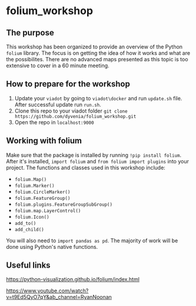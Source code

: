 # folium_workshop

## The purpose

This workshop has been organized to provide an overview of the Python ```folium``` library. The focus is on getting the idea of how it works and what are the possibilites. There are no advanced maps presented as this topic is too extensive to cover in a 60 minute meeting.

## How to prepare for the workshop
1. Update your ```viadot``` by going to ```viadot\docker``` and run ```update.sh``` file. After successful update run ```run.sh```.
2. Clone this repo to your viadot folder ```git clone https://github.com/dyvenia/folium_workshop.git```
3. Open the repo in ```localhost:9000```

## Working with folium

Make sure that the package is installed by running ```!pip install folium```. After it's installed, ```import folium``` and ```from folium import plugins``` into your project. The functions and classes used in this workshop include:
- ```folium.Map()```
- ```folium.Marker()```
- ```folium.CircleMarker()```
- ```folium.FeatureGroup()```
- ```folium.plugins.FeatureGroupSubGroup()```
- ```folium.map.LayerControl()```
- ```folium.Icon()```
- ```add_to()```
- ```add_child()```

You will also need to ```import pandas as pd```. The majority of work will be done using Python's native functions.

## Useful links
https://python-visualization.github.io/folium/index.html

https://www.youtube.com/watch?v=t9Ed5QyO7qY&ab_channel=RyanNoonan
